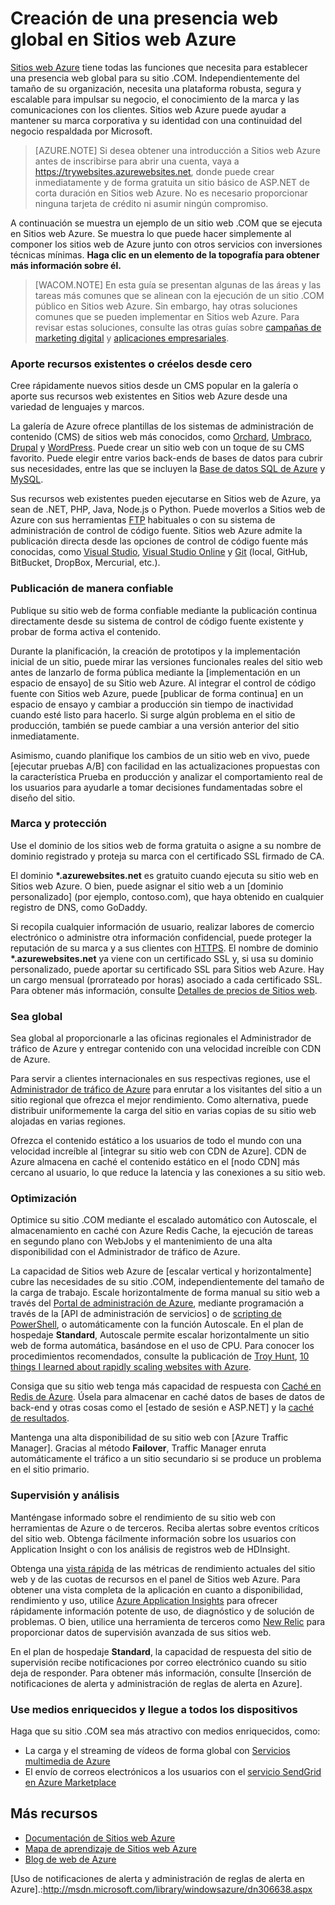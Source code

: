﻿<properties 
	pageTitle="Creación de una presencia web global en Sitios web Azure" 
	description="En esta guía se ofrece información general de carácter técnico acerca de cómo hospedar el sito (.COM) de su organización en sitios web de Azure. Esto incluye la implementación, los dominios personalizados, SSL y la supervisión." 
	editor="jimbe" 
	manager="wpickett" 
	authors="cephalin" 
	services="web-sites" 
	documentationCenter=""/>

<tags 
	ms.service="web-sites" 
	ms.workload="web" 
	ms.tgt_pltfrm="na" 
	ms.devlang="na" 
	ms.topic="article" 
	ms.date="02/02/2014" 
	ms.author="cephalin"/>


# Creación de una presencia web global en Sitios web Azure

[Sitios web Azure] tiene todas las funciones que necesita para establecer una presencia web global para su sitio .COM. Independientemente del tamaño de su organización, necesita una plataforma robusta, segura y escalable para impulsar su negocio, el conocimiento de la marca y las comunicaciones con los clientes. Sitios web Azure puede ayudar a mantener su marca corporativa y su identidad con una continuidad del negocio respaldada por Microsoft.

> [AZURE.NOTE] Si desea obtener una introducción a Sitios web Azure antes de inscribirse para abrir una cuenta, vaya a <a href="https://trywebsites.azurewebsites.net/">https://trywebsites.azurewebsites.net</a>, donde puede crear inmediatamente y de forma gratuita un sitio básico de ASP.NET de corta duración en Sitios web Azure. No es necesario proporcionar ninguna tarjeta de crédito ni asumir ningún compromiso.

A continuación se muestra un ejemplo de un sitio web .COM que se ejecuta en Sitios web Azure. Se muestra lo que puede hacer simplemente al componer los sitios web de Azure junto con otros servicios con inversiones técnicas mínimas. **Haga clic en un elemento de la topografía para obtener más información sobre él.** 

<object type="image/svg+xml" data="https://sidneyhcontent.blob.core.windows.net/documentation/corp-website-visio.svg" width="100%" height="100%"></object>

> [WACOM.NOTE]
> En esta guía se presentan algunas de las áreas y las tareas más comunes que se alinean con la ejecución de un sitio .COM público en Sitios web Azure. Sin embargo, hay otras soluciones comunes que se pueden implementar en Sitios web Azure. Para revisar estas soluciones, consulte las otras guías sobre <a href="http://www.windowsazure.com/es-es/manage/services/web-sites/digital-marketing-campaign-solution-overview">campañas de marketing digital</a> y <a href="http://www.windowsazure.com/es-es/manage/services/web-sites/business-application-solution-overview">aplicaciones empresariales</a>.

### Aporte recursos existentes o créelos desde cero

Cree rápidamente nuevos sitios desde un CMS popular en la galería o aporte sus recursos web existentes en Sitios web Azure desde una variedad de lenguajes y marcos.

La galería de Azure ofrece plantillas de los sistemas de administración de contenido (CMS) de sitios web más conocidos, como [Orchard], [Umbraco], [Drupal] y [WordPress]. Puede crear un sitio web con un toque de su CMS favorito. Puede elegir entre varios back-ends de bases de datos para cubrir sus necesidades, entre las que se incluyen la [Base de datos SQL de Azure] y [MySQL].

Sus recursos web existentes pueden ejecutarse en Sitios web de Azure, ya sean de .NET, PHP, Java, Node.js o Python. Puede moverlos a Sitios web de Azure con sus herramientas [FTP] habituales o con su sistema de administración de control de código fuente. Sitios web Azure admite la publicación directa desde las opciones de control de código fuente más conocidas, como [Visual Studio], [Visual Studio Online] y [Git] (local, GitHub, BitBucket, DropBox, Mercurial, etc.).

### Publicación de manera confiable

Publique su sitio web de forma confiable mediante la publicación continua directamente desde su sistema de control de código fuente existente y probar de forma activa el contenido. 

Durante la planificación, la creación de prototipos y la implementación inicial de un sitio, puede mirar las versiones funcionales reales del sitio web antes de lanzarlo de forma pública mediante la [implementación en un espacio de ensayo] de su Sitio web Azure. Al integrar el control de código fuente con Sitios web Azure, puede [publicar de forma continua] en un espacio de ensayo y cambiar a producción sin tiempo de inactividad cuando esté listo para hacerlo. Si surge algún problema en el sitio de producción, también se puede cambiar a una versión anterior del sitio inmediatamente. 

Asimismo, cuando planifique los cambios de un sitio web en vivo, puede [ejecutar pruebas A/B] con facilidad en las actualizaciones propuestas con la característica Prueba en producción y analizar el comportamiento real de los usuarios para ayudarle a tomar decisiones fundamentadas sobre el diseño del sitio.

### Marca y protección

Use el dominio de los sitios web de forma gratuita o asigne a su nombre de dominio registrado y proteja su marca con el certificado SSL firmado de CA.

El dominio **\*.azurewebsites.net** es gratuito cuando ejecuta su sitio web en Sitios web Azure. O bien, puede asignar el sitio web a un [dominio personalizado] (por ejemplo, contoso.com), que haya obtenido en cualquier registro de DNS, como GoDaddy.

Si recopila cualquier información de usuario, realizar labores de comercio electrónico o administre otra información confidencial, puede proteger la reputación de su marca y a sus clientes con [HTTPS]. El nombre de dominio **\*.azurewebsites.net** ya viene con un certificado SSL y, si usa su dominio personalizado, puede aportar su certificado SSL para Sitios web Azure. Hay un cargo mensual (prorrateado por horas) asociado a cada certificado SSL. Para obtener más información, consulte [Detalles de precios de Sitios web].

### Sea global

Sea global al proporcionarle a las oficinas regionales el Administrador de tráfico de Azure y entregar contenido con una velocidad increíble con CDN de Azure.

Para servir a clientes internacionales en sus respectivas regiones, use el [Administrador de tráfico de Azure] para enrutar a los visitantes del sitio a un sitio regional que ofrezca el mejor rendimiento. Como alternativa, puede distribuir uniformemente la carga del sitio en varias copias de su sitio web alojadas en varias regiones.

Ofrezca el contenido estático a los usuarios de todo el mundo con una velocidad increíble al [integrar su sitio web con CDN de Azure]. CDN de Azure almacena en caché el contenido estático en el [nodo CDN] más cercano al usuario, lo que reduce la latencia y las conexiones a su sitio web.

### Optimización

Optimice su sitio .COM mediante el escalado automático con Autoscale, el almacenamiento en caché con Azure Redis Cache, la ejecución de tareas en segundo plano con WebJobs y el mantenimiento de una alta disponibilidad con el Administrador de tráfico de Azure.

La capacidad de Sitios web Azure de [escalar vertical y horizontalmente] cubre las necesidades de su sitio .COM, independientemente del tamaño de la carga de trabajo. Escale horizontalmente de forma manual su sitio web a través del [Portal de administración de Azure], mediante programación a través de la [API de administración de servicios] o de [scripting de PowerShell], o automáticamente con la función Autoscale. En el plan de hospedaje **Standard**, Autoscale permite escalar horizontalmente un sitio web de forma automática, basándose en el uso de CPU. Para conocer los procedimientos recomendados, consulte la publicación de [Troy Hunt], [10 things I learned about rapidly scaling websites with Azure].

Consiga que su sitio web tenga más capacidad de respuesta con [Caché en Redis de Azure]. Úsela para almacenar en caché datos de bases de datos de back-end y otras cosas como el [estado de sesión e ASP.NET] y la [caché de resultados].

Mantenga una alta disponibilidad de su sitio web con [Azure Traffic Manager]. Gracias al método **Failover**, Traffic Manager enruta automáticamente el tráfico a un sitio secundario si se produce un problema en el sitio primario.

### Supervisión y análisis

Manténgase informado sobre el rendimiento de su sitio web con herramientas de Azure o de terceros. Reciba alertas sobre eventos críticos del sitio web. Obtenga fácilmente información sobre los usuarios con Application Insight o con los análisis de registros web de HDInsight. 

Obtenga una [vista rápida] de las métricas de rendimiento actuales del sitio web y de las cuotas de recursos en el panel de Sitios web Azure. Para obtener una vista completa de la aplicación en cuanto a disponibilidad, rendimiento y uso, utilice [Azure Application Insights] para ofrecer rápidamente información potente de uso, de diagnóstico y de solución de problemas. O bien, utilice una herramienta de terceros como [New Relic] para proporcionar datos de supervisión avanzada de sus sitios web.

En el plan de hospedaje **Standard**, la capacidad de respuesta del sitio de supervisión recibe notificaciones por correo electrónico cuando su sitio deja de responder. Para obtener más información, consulte [Inserción de notificaciones de alerta y administración de reglas de alerta en Azure].

### Use medios enriquecidos y llegue a todos los dispositivos

Haga que su sitio .COM sea más atractivo con medios enriquecidos, como:

-  La carga y el streaming de vídeos de forma global con [Servicios multimedia de Azure]
-  El envío de correos electrónicos a los usuarios con el [servicio SendGrid en Azure Marketplace]

## Más recursos

- [Documentación de Sitios web Azure](/es-es/documentation/services/websites/)
- [Mapa de aprendizaje de Sitios web Azure](/es-es/documentation/articles/websites-learning-map/)
- [Blog de web de Azure](/blog/topics/web/)



[Sitios web Azure]:/es-es/services/websites/

[Orchard]:/es-es/documentation/articles/web-sites-dotnet-orchard-cms-gallery/
[Umbraco]:/es-es/documentation/articles/web-sites-gallery-umbraco/
[Drupal]:/es-es/documentation/articles/web-sites-php-migrate-drupal/
[WordPress]:/es-es/documentation/articles/web-sites-php-web-site-gallery/
[MySQL]:/es-es/documentation/articles/web-sites-php-mysql-deploy-use-git/
[Base de datos SQL de Azure]:/es-es/documentation/articles/web-sites-dotnet-deploy-aspnet-mvc-app-membership-oauth-sql-database/
[FTP]:/es-es/documentation/articles/web-sites-deploy/#ftp
[Visual Studio]:/es-es/documentation/articles/web-sites-dotnet-get-started/
[Visual Studio Online]:/es-es/documentation/articles/cloud-services-continuous-delivery-use-vso/
[Git]:/es-es/documentation/articles/web-sites-publish-source-control/

[Implementación de ensayo en Sitios web Microsoft Azure]:/es-es/documentation/articles/web-sites-staged-publishing/ 
[continuously publish]:http://rickrainey.com/2014/01/21/continuous-deployment-github-with-azure-web-sites-and-staged-publishing/
[run A/B tests]:http://blogs.msdn.com/b/tomholl/archive/2014/11/10/a-b-testing-with-azure-websites.aspx

[dominios personalizados]:/es-es/documentation/articles/web-sites-custom-domain-name/
[HTTPS]:/es-es/documentation/articles/web-sites-configure-ssl-certificate/
[Detalles de precios de Sitios web]:/es-es/pricing/details/web-sites/#service-ssl

[Administrador de tráfico de Azure]:http://www.hanselman.com/blog/CloudPowerHowToScaleAzureWebsitesGloballyWithTrafficManager.aspx
[Integración de un sitio web de Azure con la red CDN de Azure]:/es-es/documentation/articles/cdn-websites-with-cdn/ 
[Nodo de CDN]:https://msdn.microsoft.com/library/azure/gg680302.aspx

[escalado vertical y horizontal]:/es-es/manage/services/web-sites/how-to-scale-websites/
[Portal de administración de Azure]:http://manage.windowsazure.com/
[Referencia de la API de REST de administración de servicios]:http://msdn.microsoft.com/es-es/library/windowsazure/ee460799.aspx
[Scripting de PowerShell]:http://msdn.microsoft.com/es-es/library/windowsazure/jj152841.aspx
[Troy Hunt]:https://twitter.com/troyhunt
[10 things I learned about rapidly scaling websites with Azure]:http://www.troyhunt.com/2014/09/10-things-i-learned-about-rapidly.html
[Caché en Redis de Azure]:/blog/2014/06/05/mvc-movie-app-with-azure-redis-cache-in-15-minutes/
[Estado de la sesión de ASP.NET]:https://msdn.microsoft.com/es-es/library/azure/dn690522.aspx
[caché de resultados]:https://msdn.microsoft.com/es-es/library/azure/dn798898.aspx

[vista rápida]:/es-es/manage/services/web-sites/how-to-monitor-websites/
[Azure Application Insights]:http://blogs.msdn.com/b/visualstudioalm/archive/2015/01/07/application-insights-and-azure-websites.aspx
[New Relic]:/es-es/develop/net/how-to-guides/new-relic/
[Uso de notificaciones de alerta y administración de reglas de alerta en Azure].:http://msdn.microsoft.com/library/windowsazure/dn306638.aspx

[Servicios multimedia de Azure]:http://blogs.technet.com/b/cbernier/archive/2013/09/03/windows-azure-media-services-and-web-sites.aspx
[Servicio SendGrid en Azure Marketplace]:/es-es/documentation/articles/sendgrid-dotnet-how-to-send-email/





<!--HONumber=42-->
